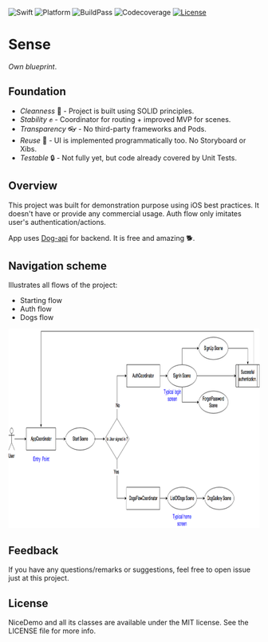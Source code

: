 ![Swift](https://img.shields.io/badge/Swift-4.0-orange.svg)
![Platform](https://img.shields.io/badge/platform-iOS-lightgrey.svg)
![BuildPass](https://img.shields.io/badge/build-passing-brightgreen.svg)
![Codecoverage](https://img.shields.io/badge/coverage-37%25-orange.svg)
[![License](https://img.shields.io/badge/license-mit-blue.svg)](https://doge.mit-license.org)

# Sense
*Own blueprint*.

## Foundation
- *Сleanness* 💎    - Project is built using SOLID principles.
- *Stability* ✊    - Coordinator for routing + improved MVP for scenes.
- *Transparency* 👓 - No third-party frameworks and Pods.
- *Reuse* 🤹‍       - UI is implemented programmatically too. No Storyboard or Xibs.
- *Testable* 🔒     - Not fully yet, but code already covered by Unit Tests.

## Overview
This project was built for demonstration purpose using iOS best practices. It doesn't have or provide any commercial usage.
Auth flow only imitates user's authentication/actions.

App uses [Dog-api](https://dog.ceo/dog-api/) for backend. It is free and amazing 🐕.

## Navigation scheme
Illustrates all flows of the project:
- Starting flow
- Auth flow
- Dogs flow

<p align="left">
<img src="https://github.com/Kharauzov/NiceDemo/blob/master/Diagram/NiceDemo.png" width="800px" height="400px"/>
</p>

## Feedback
If you have any questions/remarks or suggestions, feel free to open issue just at this project.

## License
NiceDemo and all its classes are available under the MIT license. See the LICENSE file for more info.

